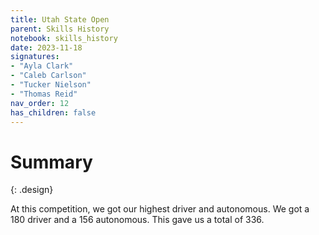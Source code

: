 ```yaml
---
title: Utah State Open
parent: Skills History
notebook: skills_history
date: 2023-11-18
signatures:
- "Ayla Clark"
- "Caleb Carlson"
- "Tucker Nielson"
- "Thomas Reid"
nav_order: 12
has_children: false
---
```


# Summary
{: .design}

 At this competition, we got our highest driver and autonomous. We got a 180 driver and a 156 autonomous. This gave us a total of 336.

<canvas id="SkillsHistory" to_date="2023-11-18"></canvas>
